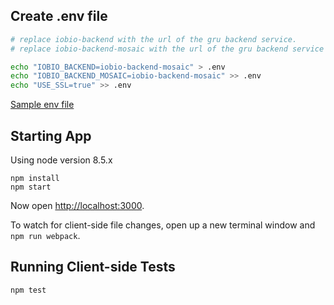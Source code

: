 ## Create .env file

```bash
# replace iobio-backend with the url of the gru backend service.
# replace iobio-backend-mosaic with the url of the gru backend service when launching from mosaic

echo "IOBIO_BACKEND=iobio-backend-mosaic" > .env
echo "IOBIO_BACKEND_MOSAIC=iobio-backend-mosaic" >> .env
echo "USE_SSL=true" >> .env
```

[Sample env file](./.env.template)

## Starting App

Using node version 8.5.x

```
npm install
npm start
```

Now open [http://localhost:3000](http://localhost:3000).

To watch for client-side file changes, open up a new terminal window and `npm run webpack`.

## Running Client-side Tests

`npm test`
